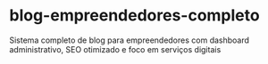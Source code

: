 # blog-empreendedores-completo
Sistema completo de blog para empreendedores com dashboard administrativo, SEO otimizado e foco em serviços digitais
